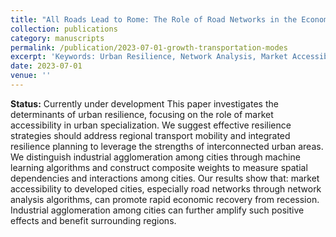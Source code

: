 ```yaml
---
title: "All Roads Lead to Rome: The Role of Road Networks in the Economic Resilience of Cities"
collection: publications
category: manuscripts
permalink: /publication/2023-07-01-growth-transportation-modes
excerpt: 'Keywords: Urban Resilience, Network Analysis, Market Accessibility, K-means Cluster, Dynamic Spatial Autoregressive Model'
date: 2023-07-01
venue: ''
---
```


**Status:** Currently under development
This paper investigates the determinants of urban resilience, focusing on the role of market accessibility in urban specialization. We suggest effective resilience strategies should address regional transport mobility and integrated resilience planning to leverage the strengths of interconnected urban areas. We distinguish industrial agglomeration among cities through machine learning algorithms and construct composite weights to measure spatial dependencies and interactions among cities. Our results show that: market accessibility to developed cities, especially road networks through network analysis algorithms, can promote rapid economic recovery from recession. Industrial agglomeration among cities can further amplify such positive effects and benefit surrounding regions. 

